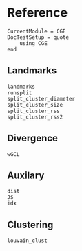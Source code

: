 Reference
=========

```@meta
CurrentModule = CGE
DocTestSetup = quote
    using CGE
end
```

Landmarks
----------------------
```@docs
landmarks
runsplit
split_cluster_diameter
split_cluster_size
split_cluster_rss
split_cluster_rss2
```

Divergence
----------------------
```@docs
wGCL
```

Auxilary
----------------------
```@docs
dist
JS
idx
```

Clustering
----------------------
```@docs
louvain_clust
```